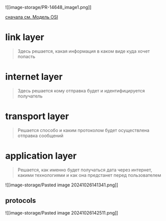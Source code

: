 ![[image-storage/PR-14648_image1.png]]

[сначала см. Модель OSI](osi.md)
# link layer 
> Здесь решается, какая информация в каком виде куда хочет попасть

# internet layer
> Здесь решается кому отправка будет и идентифицируется получатель

# transport layer
> Решается способо и каким протоколом будет осуществлена отправка сообщений

# application layer
> Решается, как именно будет получаться дата через интернет, какими технологиями и как она предстанет перед пользователем

![[image-storage/Pasted image 20241026141341.png]]
## protocols
![[image-storage/Pasted image 20241026142511.png]]